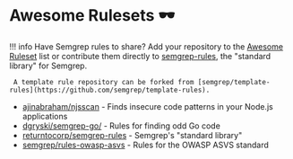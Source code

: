 # Awesome Rulesets 🕶️

!!! info 
     Have Semgrep rules to share? Add your repository to the [Awesome Ruleset](https://github.com/returntocorp/semgrep-docs/docs/awesome.md) list or contribute them directly to [semgrep-rules](https://github.com/returntocorp/semgrep-rules), the "standard library" for Semgrep.
     
     A template rule repository can be forked from [semgrep/template-rules](https://github.com/semgrep/template-rules).

* [ajinabraham/njsscan](https://github.com/ajinabraham/njsscan) - Finds insecure code patterns in your Node.js applications
* [dgryski/semgrep-go/](https://github.com/dgryski/semgrep-go/) - Rules for finding odd Go code
* [returntocorp/semgrep-rules](https://github.com/returntocorp/semgrep-rules) - Semgrep's "standard library"
* [semgrep/rules-owasp-asvs](https://github.com/semgrep/rules-owasp-asvs) - Rules for the OWASP ASVS standard
